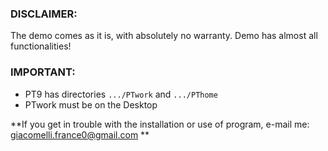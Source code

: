 ### DISCLAIMER:
The demo comes as it is, with absolutely no warranty.
Demo has almost all functionalities! 

### IMPORTANT:
- PT9 has directories `.../PTwork` and `.../PThome`
- PTwork must be on the Desktop

**If you get in trouble with the installation or use of program, e-mail me: [giacomelli.france0@gmail.com](mailto:giacomelli.france0@gmail.com) **          

